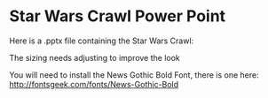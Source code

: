 # Star Wars Crawl Power Point
Here is a .pptx file containing the Star Wars Crawl:



The sizing needs adjusting to improve the look

You will need to install the News Gothic Bold Font, there is one here: http://fontsgeek.com/fonts/News-Gothic-Bold
